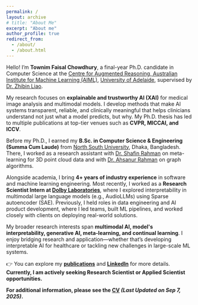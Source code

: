 ```yaml
---
permalink: /
layout: archive
# title: "About Me"
excerpt: "About me"
author_profile: true
redirect_from: 
  - /about/
  - /about.html
---
```


Hello! I’m **Townim Faisal Chowdhury**, a final-year Ph.D. candidate in Computer Science at the [Centre for Augmented Reasoning, Australian Institute for Machine Learning (AIML)](https://www.adelaide.edu.au/aiml/about-us), [University of Adelaide](https://www.adelaide.edu.au/), supervised by [Dr. Zhibin Liao](https://researchers.adelaide.edu.au/profile/zhibin.liao).  

My research focuses on **explainable and trustworthy AI (XAI)** for medical image analysis and multimodal models. I develop methods that make AI systems transparent, reliable, and clinically meaningful that helps clinicians understand not just what a model predicts, but why. My Ph.D. thesis has led to multiple publications at top-tier venues such as **CVPR, MICCAI, and ICCV**.  

Before my Ph.D., I earned my **B.Sc. in Computer Science & Engineering (Summa Cum Laude)** from [North South University](http://www.northsouth.edu/), Dhaka, Bangladesh. There, I worked as a research assistant with [Dr. Shafin Rahman](https://scholar.google.com/citations?user=Pe8C-SUAAAAJ&hl=en) on meta-learning for 3D point cloud data and with [Dr. Ahsanur Rahman](https://sites.google.com/site/rahmanmahsanur) on graph algorithms.  

Alongside academia, I bring **4+ years of industry experience** in software and machine learning engineering. Most recently, I worked as a **Research Scientist Intern at [Dolby Laboratories](https://www.dolby.com/)**, where I explored interpretability in multimodal large language models (e.g., AudioLLMs) using Sparse autoencoder (SAE). Previously, I held roles in data engineering and AI product development, where I led teams, built ML pipelines, and worked closely with clients on deploying real-world solutions.  

My broader research interests span **multimodal AI, model's interpretability, generative AI, meta-learning, and continual learning**. I enjoy bridging research and application—whether that’s developing interpretable AI for healthcare or tackling new challenges in large-scale ML systems.  

👉 You can explore my **[publications](https://scholar.google.com/citations?user=Jwefna0AAAAJ)** and **[LinkedIn](https://www.linkedin.com/in/townim-faisal-chowdhury/)** for more details.  
**Currently, I am actively seeking Research Scientist or Applied Scientist opportunities.**

**For additional information, please see the [CV](https://drive.google.com/file/d/1imV2NKStrdlXyBuCe2uPnwVwT2pd2UT6/view?usp=sharing) _(Last Updated on Sep 7, 2025)_.**